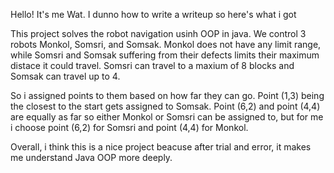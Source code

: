Hello! It's me Wat. I dunno how to write a writeup so here's what i got

This project solves the robot navigation usinh OOP in java.
We control 3 robots Monkol, Somsri, and Somsak.
Monkol does not have any limit range, while Somsri and Somsak suffering from their defects limits
their maximum distace it could travel. Somsri can travel to a maxium of 8 blocks and Somsak can travel up to 4.

So i assigned points to them based on how far they can go.
Point (1,3) being the closest to the start gets assigned to Somsak.
Point (6,2) and point (4,4) are equally as far so either Monkol or Somsri can be assigned to,
but for me i choose point (6,2) for Somsri and point (4,4) for Monkol.

Overall, i think this is a nice project beacuse after trial and error, it makes me understand Java OOP
more deeply. 

